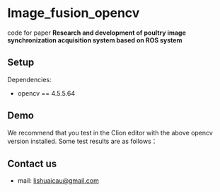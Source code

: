 # Image_fusion_opencv

code for paper **Research and development of poultry image synchronization acquisition system based on ROS system**

## Setup

Dependencies:

+ opencv == 4.5.5.64

## Demo

We recommend that you test in the Clion editor with the above opencv version installed. Some test results are as follows：

## Contact us

+ mail: lishuaicau@gmail.com